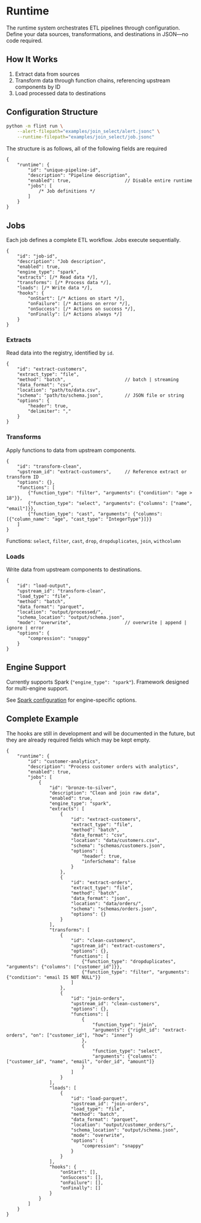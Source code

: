 # Runtime

The runtime system orchestrates ETL pipelines through configuration. Define your data sources, transformations, and destinations in JSON—no code required.

## How It Works

1. Extract data from sources
2. Transform data through function chains, referencing upstream components by ID
3. Load processed data to destinations

## Configuration Structure
```bash
python -m flint run \
    --alert-filepath="examples/join_select/alert.jsonc" \
    --runtime-filepath="examples/join_select/job.jsonc"
```

The structure is as follows, all of the following fields are required

```jsonc
{
    "runtime": {
        "id": "unique-pipeline-id",
        "description": "Pipeline description",
        "enabled": true,                    // Disable entire runtime
        "jobs": [
            /* Job definitions */
        ]
    }
}
```

## Jobs

Each job defines a complete ETL workflow. Jobs execute sequentially.

```jsonc
{
    "id": "job-id",
    "description": "Job description",
    "enabled": true,
    "engine_type": "spark",
    "extracts": [/* Read data */],
    "transforms": [/* Process data */],
    "loads": [/* Write data */],
    "hooks": {
        "onStart": [/* Actions on start */],
        "onFailure": [/* Actions on error */],
        "onSuccess": [/* Actions on success */],
        "onFinally": [/* Actions always */]
    }
}
```

### Extracts

Read data into the registry, identified by `id`.

```jsonc
{
    "id": "extract-customers",
    "extract_type": "file",
    "method": "batch",                      // batch | streaming
    "data_format": "csv",
    "location": "path/to/data.csv",
    "schema": "path/to/schema.json",        // JSON file or string
    "options": {
        "header": true,
        "delimiter": ","
    }
}
```

### Transforms

Apply functions to data from upstream components.

```jsonc
{
    "id": "transform-clean",
    "upstream_id": "extract-customers",     // Reference extract or transform ID
    "options": {},
    "functions": [
        {"function_type": "filter", "arguments": {"condition": "age > 18"}},
        {"function_type": "select", "arguments": {"columns": ["name", "email"]}},
        {"function_type": "cast", "arguments": {"columns": [{"column_name": "age", "cast_type": "IntegerType"}]}}
    ]
}
```

Functions: `select`, `filter`, `cast`, `drop`, `dropduplicates`, `join`, `withcolumn`

### Loads

Write data from upstream components to destinations.

```jsonc
{
    "id": "load-output",
    "upstream_id": "transform-clean",
    "load_type": "file",
    "method": "batch",
    "data_format": "parquet",
    "location": "output/processed/",
    "schema_location": "output/schema.json",
    "mode": "overwrite",                    // overwrite | append | ignore | error
    "options": {
        "compression": "snappy"
    }
}
```

## Engine Support

Currently supports Spark (`"engine_type": "spark"`). Framework designed for multi-engine support.

See [Spark configuration](./spark.md) for engine-specific options.

## Complete Example

The hooks are still in development and will be documented in the future, but they are already required fields which may be kept empty.

```jsonc
{
    "runtime": {
        "id": "customer-analytics",
        "description": "Process customer orders with analytics",
        "enabled": true,
        "jobs": [
            {
                "id": "bronze-to-silver",
                "description": "Clean and join raw data",
                "enabled": true,
                "engine_type": "spark",
                "extracts": [
                    {
                        "id": "extract-customers",
                        "extract_type": "file",
                        "method": "batch",
                        "data_format": "csv",
                        "location": "data/customers.csv",
                        "schema": "schemas/customers.json",
                        "options": {
                            "header": true,
                            "inferSchema": false
                        }
                    },
                    {
                        "id": "extract-orders",
                        "extract_type": "file",
                        "method": "batch",
                        "data_format": "json",
                        "location": "data/orders/",
                        "schema": "schemas/orders.json",
                        "options": {}
                    }
                ],
                "transforms": [
                    {
                        "id": "clean-customers",
                        "upstream_id": "extract-customers",
                        "options": {},
                        "functions": [
                            {"function_type": "dropduplicates", "arguments": {"columns": ["customer_id"]}},
                            {"function_type": "filter", "arguments": {"condition": "email IS NOT NULL"}}
                        ]
                    },
                    {
                        "id": "join-orders",
                        "upstream_id": "clean-customers",
                        "options": {},
                        "functions": [
                            {
                                "function_type": "join",
                                "arguments": {"right_id": "extract-orders", "on": ["customer_id"], "how": "inner"}
                            },
                            {
                                "function_type": "select",
                                "arguments": {"columns": ["customer_id", "name", "email", "order_id", "amount"]}
                            }
                        ]
                    }
                ],
                "loads": [
                    {
                        "id": "load-parquet",
                        "upstream_id": "join-orders",
                        "load_type": "file",
                        "method": "batch",
                        "data_format": "parquet",
                        "location": "output/customer_orders/",
                        "schema_location": "output/schema.json",
                        "mode": "overwrite",
                        "options": {
                            "compression": "snappy"
                        }
                    }
                ],
                "hooks": {
                    "onStart": [],
                    "onSuccess": [],
                    "onFailure": [],
                    "onFinally": []
                }
            }
        ]
    }
}
```

